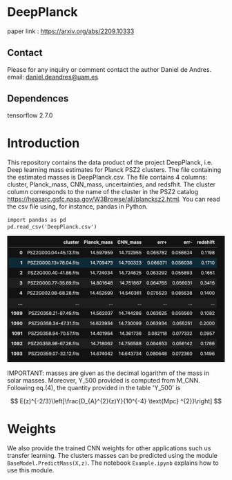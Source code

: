 # DeepPlanck
paper link : https://arxiv.org/abs/2209.10333

## Contact
Please for any inquiry or comment contact the author Daniel de Andres. email: daniel.deandres@uam.es
## Dependences 
tensorflow 2.7.0
# Introduction
This repository contains the data product of the project DeepPlanck, i.e. Deep learning mass estimates for Planck PSZ2 clusters. The file containing the estimated masses is DeepPlanck.csv. The file contains 4 columns: cluster, Planck_mass, CNN_mass, uncertainties, and redsfhit. The cluster column corresponds to the name of the cluster in the PSZ2 catalog https://heasarc.gsfc.nasa.gov/W3Browse/all/plancksz2.html. You can read the csv file using, for instance, pandas in Python. 

```
import pandas as pd
pd.read_csv('DeepPlanck.csv')
```

![alt text](img.png "mass table") 

IMPORTANT: masses are given as the decimal logarithm of the mass in solar masses. Moreover, Y_500 provided is computed from M_CNN. Following eq.(4), the quantity provided in the table 'Y_500' is 

$$
E(z)^{-2/3}\left[\frac{D_{A}^{2}(z)Y}{10^{-4} \text{Mpc} ^{2}}\right]
$$

# Weights
We also provide the trained CNN weights for other applications such us transfer learning.  The clusters masses can be predicted using the module `BaseModel.PredictMass(X,z)`. The notebook `Example.ipynb` explains how to use this module.
